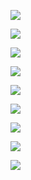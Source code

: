 

![](https://gitee.com/hxc8/images6/raw/master/img/202407190013466.jpg)



![](https://gitee.com/hxc8/images6/raw/master/img/202407190013276.jpg)



![](https://gitee.com/hxc8/images6/raw/master/img/202407190013176.jpg)



![](https://gitee.com/hxc8/images6/raw/master/img/202407190013770.jpg)



![](https://gitee.com/hxc8/images6/raw/master/img/202407190013641.jpg)



![](https://gitee.com/hxc8/images6/raw/master/img/202407190013754.jpg)



![](https://gitee.com/hxc8/images6/raw/master/img/202407190013116.jpg)



![](https://gitee.com/hxc8/images6/raw/master/img/202407190013440.jpg)



![](https://gitee.com/hxc8/images6/raw/master/img/202407190013871.jpg)

